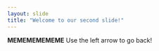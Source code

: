 ```yaml
---
layout: slide
title: "Welcome to our second slide!"
---
```

**MEMEMEMEMEME**
Use the left arrow to go back!

